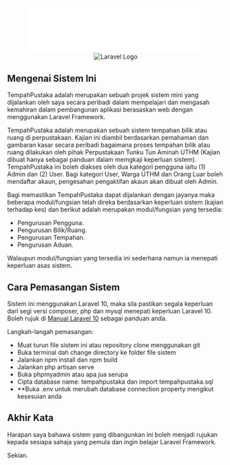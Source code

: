 <p align="center"><img src="https://github.com/izzuddinmohsin/TempahPustaka/blob/main/public/image/TempahPustaka.png" width="400" alt="TempahPustaka"><br><img src="https://raw.githubusercontent.com/laravel/art/master/logo-lockup/5%20SVG/2%20CMYK/1%20Full%20Color/laravel-logolockup-cmyk-red.svg" width="400" alt="Laravel Logo"></p>


## Mengenai Sistem Ini

TempahPustaka adalah merupakan sebuah projek sistem mini yang dijalankan oleh saya secara peribadi dalam mempelajari dan mengasah kemahiran dalam pembangunan aplikasi berasaskan web dengan menggunakan Laravel Framework. 

TempahPustaka adalah merupakan sebuah sistem tempahan bilik atau ruang di perpustakaan. Kajian ini diambil berdasarkan pemahaman dan gambaran kasar secara peribadi bagaimana proses tempahan bilik atau ruang dilakukan oleh pihak Perpustakaan Tunku Tun Aminah UTHM (Kajian dibuat hanya sebagai panduan dalam memgkaji keperluan sistem). TempahPustaka ini boleh diakses oleh dua kategori pengguna iaitu (1) Admin dan (2) User. Bagi kategori User, Warga UTHM dan Orang Luar boleh mendaftar akaun, pengesahan pengaktifan akaun akan dibuat oleh Admin.

Bagi memastikan TempahPustaka dapat dijalankan dengan jayanya maka beberapa modul/fungsian telah direka berdasarkan keperluan sistem (kajian terhadap kes) dan berikut adalah merupakan modul/fungsian yang tersedia:

- Pengurusan Pengguna.
- Pengurusan Bilik/Ruang.
- Pengurusan Tempahan.
- Pengurusan Aduan.

Walaupun modul/fungsian yang tersedia ini sederhana namun ia menepati keperluan asas sistem.

## Cara Pemasangan Sistem

Sistem ini menggunakan Laravel 10, maka sila pastikan segala keperluan dari segi versi composer, php dan mysql menepati keperluan Laravel 10. Boleh rujuk di  [Manual Laravel 10](https://laravel.com/docs/10.x/releases) sebagai panduan anda.

Langkah-langah pemasangan:
- Muat turun file sistem ini atau repository clone menggunakan git
- Buka terminal dah change directory ke folder file sistem
- Jalankan npm install dan npm build
- Jalankan php artisan serve
- Buka phpmyadmin atau apa jua serupa
- Cipta database name: tempahpustaka dan import tempahpustaka.sql
- **Buka .env untuk merubah database connection property mengikut kesesuian anda

## Akhir Kata

Harapan saya bahawa sistem yang dibangunkan ini boleh menjadi rujukan kepada sesiapa sahaja yang pemula dan ingin belajar Laravel Framework. 

Sekian.


